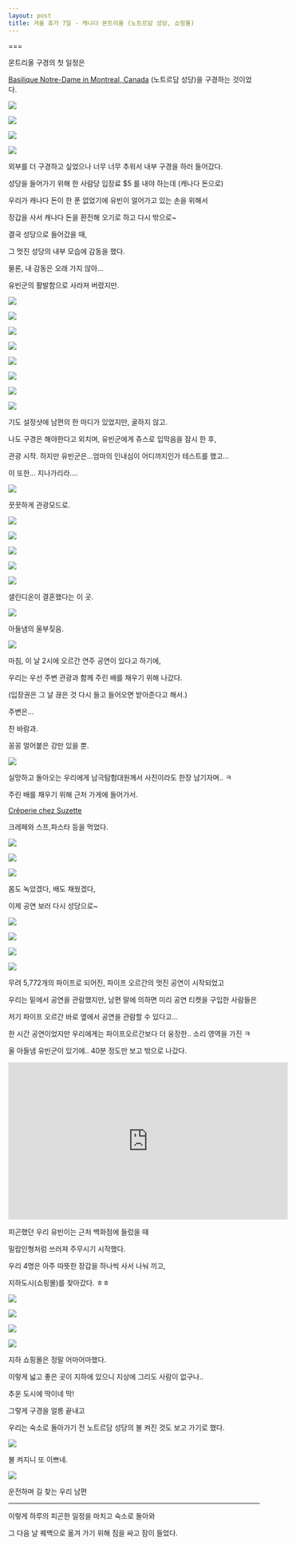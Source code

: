 ```yaml
---
layout: post
title: 겨울 휴가 7일 - 캐나다 몬트리올 (노트르담 성당, 쇼핑몰)
---
```

===

몬트리올 구경의 첫 일정은 

[Basilique Notre-Dame in Montreal, Canada](http://www.basiliquenddm.org/en/) (노트르담 성당)을 구경하는 것이었다.

![](http://3.bp.blogspot.com/-pwUmWpmtHIg/VNGaPFgTDWI/AAAAAAAAHf0/7-0Fctciif4/s1600/DSC02303.JPG)

![](http://3.bp.blogspot.com/-oFtxW9MGsYQ/VNGaPYZFv3I/AAAAAAAAHf4/LBgXoyLnAO8/s1600/DSC02304.JPG)

![](http://4.bp.blogspot.com/-MWev9ZEdm2Y/VNGaShK-nyI/AAAAAAAAHgA/cmVLoOYiea8/s1600/DSC02305.JPG)

![](http://1.bp.blogspot.com/-HF-HI8X6yik/VNGaTs3RomI/AAAAAAAAHgI/XVny6WJbZHE/s1600/DSC02306.JPG)

외부를 더 구경하고 싶었으나 너무 너무 추워서 내부 구경을 하러 들어갔다.

성당을 들어가기 위해 한 사람당 입장료 $5 를 내야 하는데 (캐나다 돈으로)

우리가 캐나다 돈이 한 푼 없었기에 유빈이 얼어가고 있는 손을 위해서

장갑을 사서 캐나다 돈을 환전해 오기로 하고 다시 밖으로~

결국 성당으로 들어갔을 때,

그 멋진 성당의 내부 모습에 감동을 했다.

물론, 내 감동은 오래 가지 않아...

유빈군의 활발함으로 사라져 버렸지만.

![](http://1.bp.blogspot.com/-XNfBDK2FaeM/VNGZIZa6xrI/AAAAAAAAHdY/UoVgYHwt_dg/s1600/DSC02282.JPG)

![](http://3.bp.blogspot.com/-TcB_RlkeSTE/VNGZQesBrsI/AAAAAAAAHdo/NGQdcleEQ2Y/s1600/DSC02283.JPG)

![](http://3.bp.blogspot.com/-qqHVVEnvTJU/VNGZfHxLv_I/AAAAAAAAHeE/KBprOCZfoJ4/s1600/DSC02287.JPG)

![](http://4.bp.blogspot.com/-_9PKxXDdqLk/VNGZvNldVvI/AAAAAAAAHeg/l_5CCadFwCY/s1600/DSC02291.JPG)

![](http://3.bp.blogspot.com/-TzasTt64Cd4/VNGbuaTKB-I/AAAAAAAAHiM/eHvjWDo3BMc/s1600/DSC02284-SMILE.jpg)

![](http://1.bp.blogspot.com/-FMiXqNRp-SY/VNGZvmbTJuI/AAAAAAAAHeo/TzV4fb0NwL0/s1600/DSC02292.JPG)

![](http://1.bp.blogspot.com/-UWYL6cP3uow/VNGZ2zmNz0I/AAAAAAAAHe4/4EIvnLuE584/s1600/DSC02293.JPG)

![](http://4.bp.blogspot.com/-qQXJxiQfmkw/VNGZ2Mpf4dI/AAAAAAAAHew/kgSAVpm7AW0/s1600/DSC02294.JPG)

기도 설정샷에 남편의 한 마디가 있었지만, 굴하지 않고.

나도 구경은 해야한다고 외치며, 유빈군에게 쥬스로 입막음을 잠시 한 후,

관광 시작. 하지만 유빈군은...엄마의 인내심이 어디까지인가 테스트를 했고...

이 또한... 지나가리라....

![](https://encrypted-tbn1.gstatic.com/images?q=tbn:ANd9GcQu0mE2ENPoXAoGEdmp6bziCQhwvm2-vKemhuBMQJ2Y1j8DW29-aw)

꿋꿋하게 관광모드로.

![](http://1.bp.blogspot.com/-dCuxujkp14w/VNGacmtki3I/AAAAAAAAHgw/0XJWwpARuoA/s1600/DSC02311.JPG)

![](http://4.bp.blogspot.com/-YqY19n-Bphs/VNGadlpmHGI/AAAAAAAAHg4/GVFmjsGSX1s/s1600/DSC02312.JPG)

![](http://2.bp.blogspot.com/-AZgxcKw7eyc/VNGagcCb0xI/AAAAAAAAHhA/sAIgJaSi9Yo/s1600/DSC02314.JPG)

![](http://4.bp.blogspot.com/-AGn0oeLEqsQ/VNGahv_LoFI/AAAAAAAAHhI/tjK0-bN09aM/s1600/DSC02316.JPG)

![](http://1.bp.blogspot.com/-U3h1iby95J8/VNGZ8ZUycMI/AAAAAAAAHfA/McOfmtwDiQI/s1600/DSC02295.JPG)

샐린디온이 결혼했다는 이 곳.

![](http://2.bp.blogspot.com/-OifTMx3L-Bw/VNGaDnvkRDI/AAAAAAAAHfU/rXXiPJ-cKG8/s1600/DSC02297.JPG)

아들냄의 울부짖음.

![](http://3.bp.blogspot.com/-gqvq3GK4pSI/VNGaKfbLfYI/AAAAAAAAHfo/OpKTPmE3ZKk/s1600/DSC02301.JPG)

마침, 이 날 2시에 오르간 연주 공연이 있다고 하기에,

우리는 우선 주변 관광과 함께 주린 배를 채우기 위해 나갔다.

(입장권은 그 날 끊은 것 다시 들고 들어오면 받아준다고 해서.)

주변은...

찬 바람과.

꽁꽁 얼어붙은 강만 있을 뿐.

![](http://4.bp.blogspot.com/-cE2wGF8u81o/VNGaWG5g9II/AAAAAAAAHgQ/Wd8ph9E5Avk/s1600/DSC02307.JPG)

실망하고 돌아오는 우리에게 남극탐험대원께서 사진이라도 한장 남기자며.. ㅋ


주린 배를 채우기 위해 근처 가게에 들어가서.

[Crêperie chez Suzette](http://creperiechezsuzette.com/)

크레페와 스프,파스타 등을 먹었다. 

![](http://1.bp.blogspot.com/-8Jd0L3zjBpk/VNGaXaao3MI/AAAAAAAAHgY/s8Ee5JNX9ec/s1600/DSC02308.JPG)

![](http://4.bp.blogspot.com/-VNSgNkuhX4o/VNGaY7GUqFI/AAAAAAAAHgg/SGkmbNm7b-E/s1600/DSC02309.JPG)

![](http://1.bp.blogspot.com/-IC0uHhxApdg/VNGaaUBkLII/AAAAAAAAHgo/WR--wsM5n4w/s1600/DSC02310.JPG)

몸도 녹았겠다, 배도 채웠겠다,

이제 공연 보러 다시 성당으로~

![](http://3.bp.blogspot.com/-q5-y67okYUs/VNGY4ilJ5yI/AAAAAAAAHc4/be7mcPx0EqI/s1600/20141230_141532.jpg)

![](http://3.bp.blogspot.com/-VRM5jny48rk/VNGY3QUQOyI/AAAAAAAAHcw/IPbj48QNHOQ/s1600/20141230_141636.jpg)

![](http://3.bp.blogspot.com/-AaaPF0DfZYc/VNGZBvzpbYI/AAAAAAAAHdI/lwGR0Uk4KL0/s1600/DSC02280.JPG)

![](http://1.bp.blogspot.com/-ebGiPlJIj2s/VNGZHxBr3lI/AAAAAAAAHdU/FzJ9assC6go/s1600/DSC02281.JPG)

무려 5,772개의 파이프로 되어진, 파이프 오르간의 멋진 공연이 시작되었고

우리는 밑에서 공연을 관람했지만, 남편 말에 의하면 미리 공연 티켓을 구입한 사람들은

저기 파이프 오르간 바로 옆에서 공연을 관람할 수 있다고...

한 시간 공연이었지만 우리에게는 파이프오르간보다 더 웅장한.. 소리 영역을 가진 ㅋ

울 아들냄 유빈군이 있기에.. 40분 정도만 보고 밖으로 나갔다.

<iframe width="560" height="315" src="https://www.youtube.com/embed/bEkw-1xrBNM" frameborder="0" allowfullscreen></iframe>

피곤했던 우리 유빈이는 근처 백화점에 들렀을 때

밀랍인형처럼 쓰러져 주무시기 시작했다.

우리 4명은 아주 따뜻한 장갑을 하나씩 사서 나눠 끼고, 

지하도시(쇼핑몰)를 찾아갔다. ㅎㅎ

![](http://3.bp.blogspot.com/-85mAvqer_YU/VNGakz0iaTI/AAAAAAAAHhQ/-poG75xmCm4/s1600/DSC02317.JPG)

![](http://3.bp.blogspot.com/-WIfQqpdJ-zM/VNGalRddXNI/AAAAAAAAHhY/FDJ7BIezkVA/s1600/DSC02318.JPG)

![](http://3.bp.blogspot.com/-pN296dqETuM/VNGannm78qI/AAAAAAAAHhg/9rR94IIJmz0/s1600/DSC02319.JPG)

![](http://3.bp.blogspot.com/-fQ9257xjpNU/VNGaqlMpfjI/AAAAAAAAHhs/8KAppcrRawY/s1600/DSC02320.JPG)

지하 쇼핑몰은 정말 어마어마했다.

이렇게 넓고 좋은 곳이 지하에 있으니 지상에 그리도 사람이 없구나..

추운 도시에 딱이네 딱!

그렇게 구경을 얼릉 끝내고

우리는 숙소로 돌아가기 전 노트르담 성당의 불 켜진 것도 보고 가기로 했다.

![](http://2.bp.blogspot.com/-I_wdnmNF0Oc/VNGas5axoeI/AAAAAAAAHh4/1YlgfBHS16k/s1600/DSC02323.JPG)

불 켜지니 또 이쁘네.

![](http://1.bp.blogspot.com/-ssshQLwCXuE/VNGarNqRZpI/AAAAAAAAHhw/_XdPAm32vhU/s1600/DSC02321.JPG)

운전하며 길 찾는 우리 남편

---

이렇게 하루의 피곤한 일정을 마치고 숙소로 돌아와 

그 다음 날 퀘백으로 옮겨 가기 위해 짐을 싸고 잠이 들었다. 


